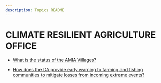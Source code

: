 ```yaml
---
description: Topics README
---
```


# CLIMATE RESILIENT AGRICULTURE OFFICE


 - [What is the status of the AMIA Villages?](/other-priority-programs-and-projects/climate-resilient-agriculture-office/what-is-the-status-of-the-amia-villages.html)
    
 - [How does the DA provide early warning to farming and fishing communities to mitigate losses from incoming extreme events?](/other-priority-programs-and-projects/climate-resilient-agriculture-office/how-does-the-da-provide-early-warning-to-farming-and-fishing-communities-to-mitigate-losses-from-inc.html)
    
